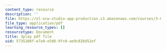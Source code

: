 ```yaml
---
content_type: resource
description: ''
file: https://ol-ocw-studio-app-production.s3.amazonaws.com/courses/3-091sc-introduction-to-solid-state-chemistry-fall-2010/5735208fe7a9e5d69fc0ae9c826d52ef_xEnYH0KNkfA.pdf
file_type: application/pdf
learning_resource_types: []
resourcetype: Document
title: 3play pdf file
uid: 5735208f-e7a9-e5d6-9fc0-ae9c826d52ef
---
```

